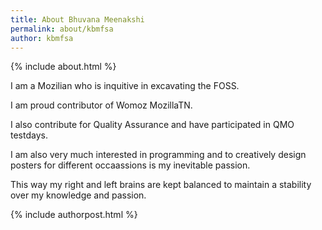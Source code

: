 ```yaml
---
title: About Bhuvana Meenakshi
permalink: about/kbmfsa
author: kbmfsa
---
```



{% include about.html %}

I am a Mozilian who is inquitive in excavating the FOSS.

I am proud contributor of Womoz MozillaTN.

I also contribute for Quality Assurance and have participated in QMO testdays.

I am also very much interested in programming and to creatively design posters for different occaassions is my inevitable passion.

This way my right and left brains are kept balanced to maintain a stability over my knowledge and passion.

{% include authorpost.html %}
